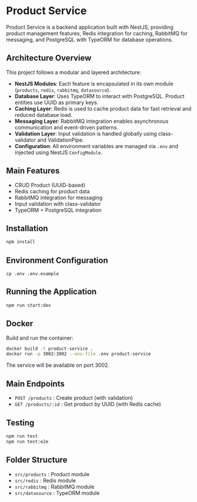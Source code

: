 

# Product Service

Product Service is a backend application built with NestJS, providing product management features, Redis integration for caching, RabbitMQ for messaging, and PostgreSQL with TypeORM for database operations.

## Architecture Overview

This project follows a modular and layered architecture:

- **NestJS Modules**: Each feature is encapsulated in its own module (`products`, `redis`, `rabbitmq`, `datasource`).
- **Database Layer**: Uses TypeORM to interact with PostgreSQL. Product entities use UUID as primary keys.
- **Caching Layer**: Redis is used to cache product data for fast retrieval and reduced database load.
- **Messaging Layer**: RabbitMQ integration enables asynchronous communication and event-driven patterns.
- **Validation Layer**: Input validation is handled globally using class-validator and ValidationPipe.
- **Configuration**: All environment variables are managed via `.env` and injected using NestJS `ConfigModule`.

## Main Features
- CRUD Product (UUID-based)
- Redis caching for product data
- RabbitMQ integration for messaging
- Input validation with class-validator
- TypeORM + PostgreSQL integration

## Installation
```bash
npm install
```

## Environment Configuration
```
cp .env .env.example
```

## Running the Application
```bash
npm run start:dev
```

## Docker
Build and run the container:
```bash
docker build -t product-service .
docker run -p 3002:3002 --env-file .env product-service
```

The service will be available on port 3002.

## Main Endpoints
- `POST /products` : Create product (with validation)
- `GET /products/:id` : Get product by UUID (with Redis cache)

## Testing
```bash
npm run test
npm run test:e2e
```

## Folder Structure
- `src/products` : Product module
- `src/redis` : Redis module
- `src/rabbitmq` : RabbitMQ module
- `src/datasource` : TypeORM module
